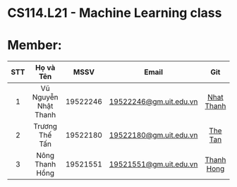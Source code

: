 # CS114.L21 - Machine Learning class
# Member:
| STT | Họ và Tên | MSSV | Email | Git |
|:-----:|:-----------:|:------:|:-------:|:-----:|
|  1  | Vũ Nguyễn Nhật Thanh | 19522246 | 19522246@gm.uit.edu.vn | [Nhat Thanh](https://github.com/Nhat-Thanh/)|
|  2  | Trương Thế Tấn | 19522180 | 19522180@gm.uit.edu.vn | [The Tan](https://github.com/TanTruong24/)|
|  3  | Nông Thanh Hồng | 19521551 | 19521551@gm.uit.edu.vn | [Thanh Hong](https://github.com/nongthanhong/)|
